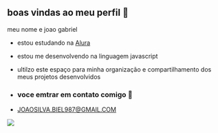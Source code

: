 ## boas vindas ao meu perfil 💙

meu nome e joao gabriel

- estou estudando na [Alura](HTTPS://www.alura.com.br)
- estou me desenvolvendo na linguagem javascript
- ultilzo este espaço para minha organização e compartilhamento dos meus projetos desenvolvidos

- ### voce emtrar em contato comigo 📧

- JOAOSILVA.BIEL987@GMAIL.COM

![](https://media1.tenor.com/m/3wen1lf5mK8AAAAC/dragon-ball-z-goku.gif)
